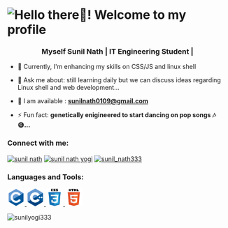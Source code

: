 
<h1><img src="https://readme-typing-svg.demolab.com?font=Operator+Mono&size=35&duration=2800&pause=2000&color=FAFAFA&center=true&vCenter=true&width=940&height=50&lines=Hello there 🙂! Welcome+to+my+Profile!" align="middle" alt="Hello there🙂! Welcome to my profile"></h1>

<h3 align="center">Myself Sunil Nath | IT Engineering Student |</h3>

- 🌱 Currently, I'm enhancing my skills on CSS/JS and linux shell

- 💬 Ask me about: still learning daily but we can discuss ideas regarding Linux shell and web development...

- 💬 I am available : **sunilnath0109@gmail.com**

- ⚡ Fun fact: **genetically enigineered to start dancing on pop songs 🎶😅...**

<h3 align="left">Connect with me:</h3>
<p align="left">
<a href="https://linkedin.com/in/sunil-nath-162019263" target="blank"><img align="center" src="https://raw.githubusercontent.com/rahuldkjain/github-profile-readme-generator/master/src/images/icons/Social/linked-in-alt.svg" alt="sunil nath" height="30" width="40" /></a>
<a href="https://fb.com/sunil.nath.3" target="blank"><img align="center" src="https://raw.githubusercontent.com/rahuldkjain/github-profile-readme-generator/master/src/images/icons/Social/facebook.svg" alt="sunil nath yogi" height="30" width="40" /></a>
<a href="https://instagram.com/sunil_nath333" target="blank"><img align="center" src="https://raw.githubusercontent.com/rahuldkjain/github-profile-readme-generator/master/src/images/icons/Social/instagram.svg" alt="sunil_nath333" height="30" width="40" /></a>
</p>

<h3 align="left">Languages and Tools:</h3>
<p align="left"> <a href="https://www.cprogramming.com/" target="_blank" rel="noreferrer"> <img src="https://raw.githubusercontent.com/devicons/devicon/master/icons/c/c-original.svg" alt="c" width="40" height="40"/> </a> <a href="https://www.w3schools.com/cpp/" target="_blank" rel="noreferrer"> <img src="https://raw.githubusercontent.com/devicons/devicon/master/icons/cplusplus/cplusplus-original.svg" alt="cplusplus" width="40" height="40"/> </a> <a href="https://www.w3schools.com/css/" target="_blank" rel="noreferrer"> <img src="https://raw.githubusercontent.com/devicons/devicon/master/icons/css3/css3-original-wordmark.svg" alt="css3" width="40" height="40"/> </a> <a href="https://www.w3.org/html/" target="_blank" rel="noreferrer"> <img src="https://raw.githubusercontent.com/devicons/devicon/master/icons/html5/html5-original-wordmark.svg" alt="html5" width="40" height="40"/> </a> </p>
<p align="left"> <img src="https://komarev.com/ghpvc/?username=sunilyogi333&label=Profile%20views&color=0e75b6&style=flat" alt="sunilyogi333" /> </p>
